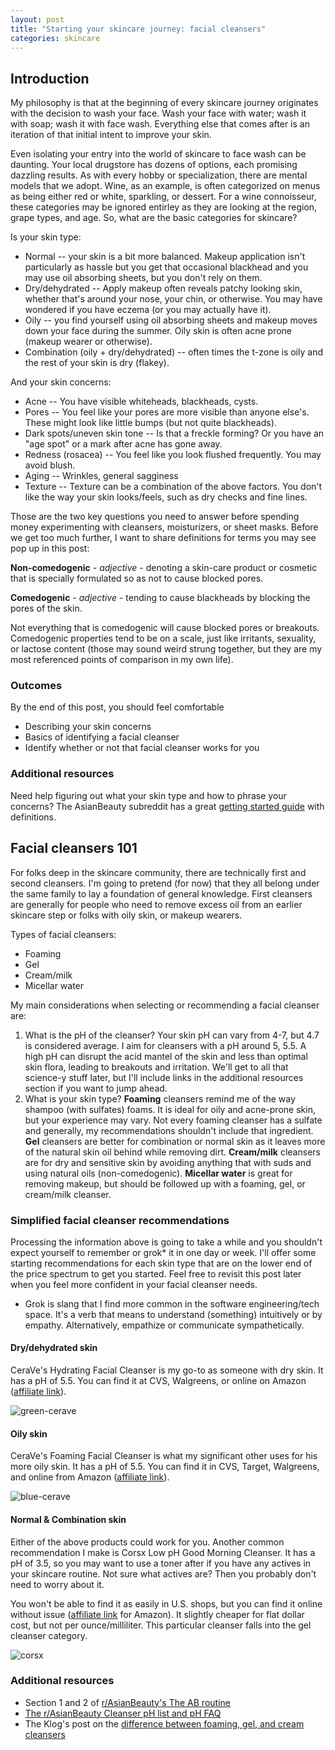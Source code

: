 ```yaml
---
layout: post
title: "Starting your skincare journey: facial cleansers"
categories: skincare
---
```


## Introduction

My philosophy is that at the beginning of every skincare journey originates with the decision to wash your face. Wash your face with water; wash it with soap; wash it with face wash. Everything else that comes after is an iteration of that initial intent to improve your skin.

Even isolating your entry into the world of skincare to face wash can be daunting. Your local drugstore has dozens of options, each promising dazzling results. As with every hobby or specialization, there are mental models that we adopt. Wine, as an example, is often categorized on menus as being either red or white, sparkling, or dessert. For a wine connoisseur, these categories may be ignored entirley as they are looking at the region, grape types, and age. So, what are the basic categories for skincare? 

Is your skin type:

- Normal -- your skin is a bit more balanced. Makeup application isn't particularly as hassle but you get that occasional blackhead and you may use oil absorbing sheets, but you don't rely on them. 
- Dry/dehydrated -- Apply makeup often reveals patchy looking skin, whether that's around your nose, your chin, or otherwise. You may have wondered if you have eczema (or you may actually have it).
- Oily -- you find yourself using oil absorbing sheets and makeup moves down your face during the summer. Oily skin is often acne prone (makeup wearer or otherwise).
- Combination (oily + dry/dehydrated) -- often times the t-zone is oily and the rest of your skin is dry (flakey).

And your skin concerns:

- Acne -- You have visible whiteheads, blackheads, cysts.
- Pores -- You feel like your pores are more visible than anyone else's. These might look like little bumps (but not quite blackheads).
- Dark spots/uneven skin tone -- Is that a freckle forming? Or you have an "age spot" or a mark after acne has gone away.
- Redness (rosacea) -- You feel like you look flushed frequently. You may avoid blush.
- Aging -- Wrinkles, general sagginess
- Texture -- Texture can be a combination of the above factors. You don't like the way your skin looks/feels, such as dry checks and fine lines.

Those are the two key questions you need to answer before spending money experimenting with cleansers, moisturizers, or sheet masks. Before we get too much further, I want to share definitions for terms you may see pop up in this post:

**Non-comedogenic** - *adjective* - denoting a skin-care product or cosmetic that is specially formulated so as not to cause blocked pores. 

**Comedogenic** - *adjective* - tending to cause blackheads by blocking the pores of the skin.

Not everything that is comedogenic will cause blocked pores or breakouts. Comedogenic properties tend to be on a scale, just like irritants, sexuality, or lactose content (those may sound weird strung together, but they are my most referenced points of comparison in my own life).

### Outcomes

By the end of this post, you should feel comfortable

- Describing your skin concerns
- Basics of identifying a facial cleanser
- Identify whether or not that facial cleanser works for you

### Additional resources

Need help figuring out what your skin type and how to phrase your concerns? The AsianBeauty subreddit has a great [getting started guide](https://www.reddit.com/r/AsianBeauty/wiki/new_user_guide) with definitions.

## Facial cleansers 101

For folks deep in the skincare community, there are technically first and second cleansers. I'm going to pretend (for now) that they all belong under the same family to lay a foundation of general knowledge. First cleansers are generally for people who need to remove excess oil from an earlier skincare step or folks with oily skin, or makeup wearers. 

Types of facial cleansers:

- Foaming
- Gel
- Cream/milk
- Micellar water

My main considerations when selecting or recommending a facial cleanser are:

1. What is the pH of the cleanser? Your skin pH can vary from 4-7, but 4.7 is considered average. I aim for cleansers with a pH around 5, 5.5. A high pH can disrupt the acid mantel of the skin and less than optimal skin flora, leading to breakouts and irritation. We'll get to all that science-y stuff later, but I'll include links in the additional resources section if you want to jump ahead.
2. What is your skin type? **Foaming** cleansers remind me of the way shampoo (with sulfates) foams. It is ideal for oily and acne-prone skin, but your experience may vary. Not every foaming cleanser has a sulfate and generally, my recommendations shouldn't include that ingredient. **Gel** cleansers are better for combination or normal skin as it leaves more of the natural skin oil behind while removing dirt. **Cream/milk** cleansers are for dry and sensitive skin by avoiding anything that with suds and using natural oils (non-comedogenic). **Micellar water** is great for removing makeup, but should be followed up with a foaming, gel, or cream/milk cleanser.

### Simplified facial cleanser recommendations

Processing the information above is going to take a while and you shouldn't expect yourself to remember or grok* it in one day or week. I'll offer some starting recommendations for each skin type that are on the lower end of the price spectrum to get you started. Feel free to revisit this post later when you feel more confident in your facial cleanser needs.

* Grok is slang that I find more common in the software engineering/tech space. It's a verb that means to understand (something) intuitively or by empathy. Alternatively, empathize or communicate sympathetically.
 
#### Dry/dehydrated skin

CeraVe's Hydrating Facial Cleanser is my go-to as someone with dry skin. It has a pH of 5.5. You can find it at CVS, Walgreens, or online on Amazon ([affiliate link](https://amzn.to/2Q5xwqQ)).

![green-cerave](/assets/green-cerave.jpg)

#### Oily skin

CeraVe's Foaming Facial Cleanser is what my significant other uses for his more oily skin. It has a pH of 5.5. You can find it in CVS, Target, Walgreens, and online from Amazon ([affiliate link](https://amzn.to/2qSzSLk)).

![blue-cerave](/assets/blue-cerave.jpg)

#### Normal & Combination skin

Either of the above products could work for you. Another common recommendation I make is Corsx Low pH Good Morning Cleanser. It has a pH of 3.5, so you may want to use a toner after if you have any actives in your skincare routine. Not sure what actives are? Then you probably don't need to worry about it. 

You won't be able to find it as easily in U.S. shops, but you can find it online without issue ([affiliate link](https://amzn.to/2FHXUTN) for Amazon). It slightly cheaper for flat dollar cost, but not per ounce/milliliter. This particular cleanser falls into the gel cleanser category.

![corsx](/assets/corsx.jpg)



### Additional resources

- Section 1 and 2 of [r/AsianBeauty's The AB routine](https://www.reddit.com/r/AsianBeauty/wiki/theabroutine)
- [The r/AsianBeauty Cleanser pH list and pH FAQ](https://www.reddit.com/comments/2mjjtv)
- The Klog's post on the [difference between foaming, gel, and cream cleansers](https://theklog.co/difference-between-foaming-and-gel-cleansers/)






